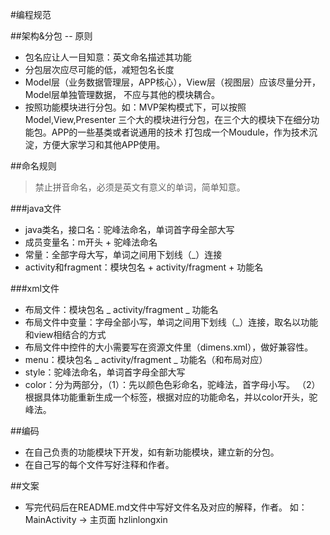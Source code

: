 #编程规范

##架构&分包 -- 原则

 - 包名应让人一目知意：英文命名描述其功能
 - 分包层次应尽可能的低，减短包名长度
 - Model层（业务数据管理层，APP核心），View层（视图层）应该尽量分开，Model层单独管理数据，
 不应与其他的模块耦合。
 - 按照功能模块进行分包。如：MVP架构模式下，可以按照Model,View,Presenter
 三个大的模块进行分包，在三个大的模块下在细分功能包。APP的一些基类或者说通用的技术
 打包成一个Moudule，作为技术沉淀，方便大家学习和其他APP使用。

##命名规则

>禁止拼音命名，必须是英文有意义的单词，简单知意。

###java文件

 - java类名，接口名：驼峰法命名，单词首字母全部大写
 - 成员变量名：m开头 + 驼峰法命名
 - 常量：全部字母大写，单词之间用下划线（_）连接
 - activity和fragment：模块包名 + activity/fragment + 功能名

###xml文件

 - 布局文件：模块包名 _ activity/fragment _ 功能名
 - 布局文件中变量：字母全部小写，单词之间用下划线（_）连接，取名以功能和view相结合的方式
 - 布局文件中控件的大小需要写在资源文件里（dimens.xml），做好兼容性。
 - menu：模块包名 _ activity/fragment _ 功能名（和布局对应）
 - style：驼峰法命名，单词首字母全部大写
 - color：分为两部分，（1）：先以颜色色彩命名，驼峰法，首字母小写。
 （2）根据具体功能重新生成一个<color/>标签，根据对应的功能命名，并以color开头，驼峰法。

##编码

 - 在自己负责的功能模块下开发，如有新功能模块，建立新的分包。
 - 在自己写的每个文件写好注释和作者。

##文案

 - 写完代码后在README.md文件中写好文件名及对应的解释，作者。
  如：MainActivity -> 主页面  hzlinlongxin